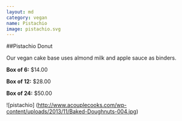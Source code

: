 ```yaml
---
layout: md
category: vegan
name: Pistachio
image: pistachio.svg
---
```


##Pistachio Donut

Our vegan cake base uses almond milk and apple sauce as binders.

**Box of 6:** $14.00

**Box of 12:** $28.00

**Box of 24:** $50.00

![pistachio] (http://www.acouplecooks.com/wp-content/uploads/2013/11/Baked-Doughnuts-004.jpg)